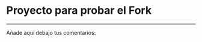# Proyecto para probar el Fork

----
Añade aquí debajo tus comentarios:

<!-- A partir de aquí (esta línea no se muestra) -->
